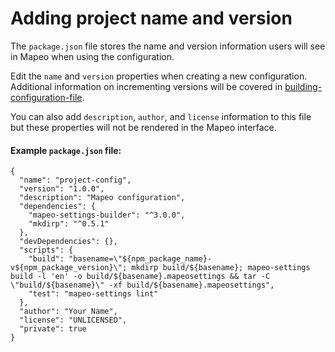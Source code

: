 # Adding project name and version

The `package.json` file stores the name and version information users will see in Mapeo when using the configuration.

Edit the `name` and `version` properties when creating a new configuration. Additional information on incrementing versions will be covered in [building-configuration-file](building-configuration-file/ "mention").

You can also add `description`, `author`, and `license` information to this file but these properties will not be rendered in the Mapeo interface.

#### Example `package.json` file:

```
{
  "name": "project-config",
  "version": "1.0.0",
  "description": "Mapeo configuration",
  "dependencies": {
    "mapeo-settings-builder": "^3.0.0",
    "mkdirp": "^0.5.1"
  },
  "devDependencies": {},
  "scripts": {
    "build": "basename=\"${npm_package_name}-v${npm_package_version}\"; mkdirp build/${basename}; mapeo-settings build -l 'en' -o build/${basename}.mapeosettings && tar -C \"build/${basename}\" -xf build/${basename}.mapeosettings",
    "test": "mapeo-settings lint"
  },
  "author": "Your Name",
  "license": "UNLICENSED",
  "private": true
}
```
